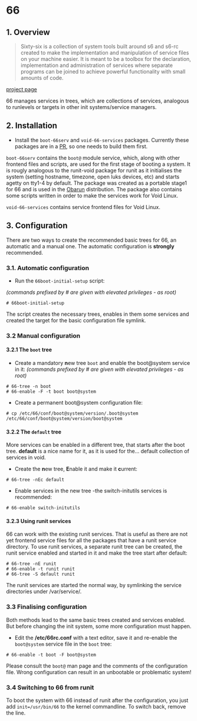 ﻿# 66

## 1. Overview

> Sixty-six is a collection of system tools built around s6 and s6-rc created to make the implementation and manipulation of service files on your machine easier. It is meant to be a toolbox for the declaration, implementation and administration of services where separate programs can be joined to achieve powerful functionality with small amounts of code.

[project page](https://web.obarun.org/software/66/v0.6.0.0/)

66 manages services in trees, which are collections of services, analogous to runlevels or targets in other init systems/service managers.


## 2. Installation

- Install the `boot-66serv` and `void-66-services` packages. Currently these packages are in a [PR](https://github.com/void-linux/void-packages/pull/25743), so one needs to build them first.

`boot-66serv` contains the `boot@` module service, which, along with other frontend files and scripts, are used for the first stage of booting a system. It is rougly analogous to the runit-void package for runit as it initialises the system (setting hostname, timezone, open luks devices, etc) and starts agetty on tty1-4 by default. The package was created as a portable stage1 for 66 and is used in the [Obarun](http://obarun.org/) distribution.
The package also contains some scripts written in order to make the services work for Void Linux.

`void-66-services` contains service frontend files for Void Linux.
 

## 3. Configuration

There are two ways to create the recommended basic trees for 66, an automatic and a manual one. The automatic configuration is **strongly** recommended.

### 3.1. Automatic configuration

- Run the `66boot-initial-setup` script:

_(commands prefixed by # are given with elevated privileges - as root)_
```
# 66boot-initial-setup
```

The script creates the necessary trees, enables in them some services and created the target for the basic configuration file symlink.


### 3.2 Manual configuration

#### 3.2.1 The `boot` tree

- Create a mandatory **n**ew tree `boot` and enable the boot@system service in it:
_(commands prefixed by #  are given with elevated privileges - as root)_
```
# 66-tree -n boot  
# 66-enable -F -t boot boot@system
```
- Create a permanent boot@system configuration file:
```
# cp /etc/66/conf/boot@system/version/.boot@system /etc/66/conf/boot@system/version/boot@system
```

#### 3.2.2 The `default` tree
More services can be enabled in a different tree, that starts after the boot tree. **default** is a nice name for it, as it is used for the... default collection of services in void.

- Create the **n**ew tree, **E**nable it and make it **c**urrent:

```
# 66-tree -nEc default
```

- Enable services in the new tree -the switch-initutils services is recommended:
```
# 66-enable switch-initutils
```

#### 3.2.3 Using runit services

66 can work with the existing runit services. That is useful as there are not yet frontend service files for all the packages that have a runit service directory.
To use runit services, a separate runit tree can be created, the runit service enabled and started in it and make the tree start after default:

```
# 66-tree -nE runit
# 66-enable -t runit runit
# 66-tree -S default runit
```

The runit services are started the normal way, by symlinking the service directories under /var/service/.


### 3.3 Finalising configuration

Both methods lead to the same basic trees created and services enabled. But before changing the init system, some more configuration must happen.

- Edit the **/etc/66rc.conf** with a text editor, save it and re-enable the `boot@system` service file in the `boot` tree:

```
# 66-enable -t boot -F boot@system
```

Please consult the `boot@` man page and the comments of the configuration file. Wrong configuration can result in an unbootable or problematic system!

### 3.4 Switching to 66 from runit

To boot the system with 66 instead of runit after the configuration, you just add `init=/usr/bin/66` to the kernel commandline. To switch back, remove the line.
